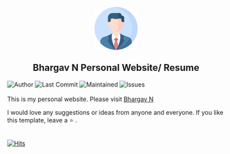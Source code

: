<p align="center">
 <img width="100px" src="images/profile.png" align="center" alt="Github Readme Stats" />
 <h2 align="center">Bhargav N Personal Website/ Resume</h2>
</p>


![Author](https://img.shields.io/badge/author-bhargav516-green)
![Last Commit](https://img.shields.io/github/last-commit/bhargav516/bhargav516.github.io)
![Maintained](https://img.shields.io/maintenance/yes/2021)
![Issues](https://img.shields.io/github/issues/bhargav516/bhargav516.github.io)
</br>
</br>
This is my personal website. Please visit [Bhargav N](https://bhargav516.github.io)

I would love any suggestions or ideas from anyone and everyone. If you like this template, leave a ⭐️ .
</br>
</br>

[![Hits](https://hitscounter.dev/api/hit?url=https%3A%2F%2Fbhargav516.github.io%2F&label=Hits&icon=github&color=%23198754&message=&style=flat&tz=UTC)
](https://hits.seeyoufarm.com)
